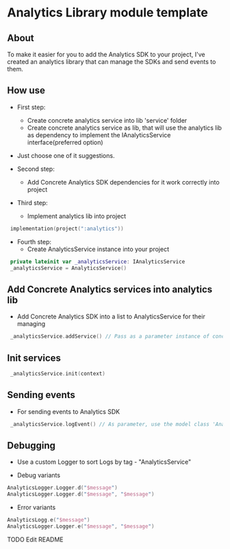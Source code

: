 # Analytics Library module template

## About

To make it easier for you to add the Analytics SDK to your project,
I've created an analytics library that can manage the SDKs and send events to them.

## How use

* First step:
    - Create concrete analytics service into lib 'service' folder
    - Create concrete analytics service as lib, that will use the analytics lib as dependency to implement the IAnalyticsService interface(preferred option)

* Just choose one of it suggestions.

* Second step:
    - Add Concrete Analytics SDK dependencies for it work correctly into project

* Third step:
    - Implement analytics lib into project
```kotlin
 implementation(project(":analytics"))
```

* Fourth step:
    - Create AnalyticsService instance into your project
```kotlin
 private lateinit var _analyticsService: IAnalyticsService
 _analyticsService = AnalyticsService()
```

## Add Concrete Analytics services into analytics lib

* Add Concrete Analytics SDK into a list to AnalyticsService for their managing
```kotlin
 _analyticsService.addService() // Pass as a parameter instance of concrete Analytic service
```

## Init services

```kotlin
 _analyticsService.init(context)
```

## Sending events

* For sending events to Analytics SDK
```kotlin
 _analyticsService.logEvent() // As parameter, use the model class 'AnalyticsEvent' which is suitable for most Analytics SDK
```

## Debugging

* Use a custom Logger to sort Logs by tag - "AnalyticsService"

* Debug variants
```kotlin
AnalyticsLogger.Logger.d("$message")
AnalyticsLogger.Logger.d("$message", "$message")
```

* Error variants
```kotlin
AnalyticsLogg.e("$message")
AnalyticsLogger.Logger.e("$message", "$message")
```

TODO Edit README